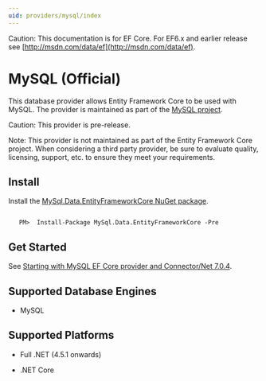 ```yaml
---
uid: providers/mysql/index
---
```

Caution: This documentation is for EF Core. For EF6.x and earlier release see [http://msdn.com/data/ef](http://msdn.com/data/ef).

  # MySQL (Official)

This database provider allows Entity Framework Core to be used with MySQL. The provider is maintained as part of the [MySQL project](http://dev.mysql.com).

Caution: This provider is pre-release.

Note: This provider is not maintained as part of the Entity Framework Core project. When considering a third party provider, be sure to evaluate quality, licensing, support, etc. to ensure they meet your requirements.

  ## Install

Install the [MySql.Data.EntityFrameworkCore NuGet package](https://www.nuget.org/packages/MySql.Data.EntityFrameworkCore).

<!-- literal_block {"ids": [], "xml:space": "preserve", "classes": [], "dupnames": [], "linenos": false, "backrefs": [], "highlight_args": {}, "names": [], "language": "text"} -->

````text

   PM>  Install-Package MySql.Data.EntityFrameworkCore -Pre
   ````

  ## Get Started

See [Starting with MySQL EF Core provider and Connector/Net 7.0.4](http://insidemysql.com/howto-starting-with-mysql-ef-core-provider-and-connectornet-7-0-4/).

  ## Supported Database Engines

   * MySQL

  ## Supported Platforms

   * Full .NET (4.5.1 onwards)

   * .NET Core

